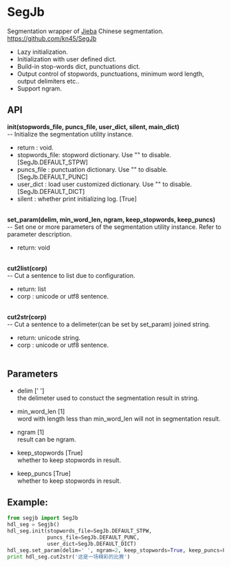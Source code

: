 # SegJb
Segmentation wrapper of [Jieba](https://github.com/fxsjy/jieba) Chinese segmentation.  
https://github.com/kn45/SegJb

- Lazy initialization.  
- Initialization with user defined dict.  
- Build-in stop-words dict, punctuations dict.  
- Output control of stopwords, punctuations, minimum word length, output delimiters etc..  
- Support ngram.  

## API

**init(stopwords_file, puncs_file, user_dict, silent, main_dict)**  
-- Initialize the segmentation utility instance.  
- return        : void.  
- stopwords_file: stopword dictionary. Use "" to disable. [SegJb.DEFAULT_STPW]  
- puncs_file    : punctuation dictionary. Use "" to disable. [SegJb.DEFAULT_PUNC]  
- user_dict     : load user customized dictionary. Use "" to disable. [SegJb.DEFAULT_DICT]  
- silent        : whether print initializing log. [True]  
  ​

**set_param(delim, min_word_len, ngram, keep_stopwords, keep_puncs)**  
-- Set one or more parameters of the segmentation utility instance. Refer to parameter description.  
- return: void  
  ​

**cut2list(corp)**  
-- Cut a sentence to list due to configuration.  
- return: list<unicode word>  
- corp  : unicode or utf8 sentence.  
  ​

**cut2str(corp)**  
-- Cut a sentence to a delimeter(can be set by set_param) joined string.  
- return: unicode string.  
- corp  : unicode or utf8 sentence.  
  ​

## Parameters

- delim [' ']  
  the delimeter used to constuct the segmentation result in string.  

- min_word_len [1]  
  word with length less than min_word_len will not in segmentation result.  

- ngram [1]  
  result can be ngram.  

- keep_stopwords [True]  
  whether to keep stopwords in result.  

- keep_puncs [True]  
  whether to keep stopwords in result.  


## Example:

```python
from segjb import SegJb
hdl_seg = Segjb()
hdl_seg.init(stopwords_file=SegJb.DEFAULT_STPW,
             puncs_file=SegJb.DEFAULT_PUNC,
             user_dict=SegJb.DEFAULT_DICT)
hdl_seg.set_param(delim=' ', ngram=2, keep_stopwords=True, keep_puncs=False)
print hdl_seg.cut2str('这是一场精彩的比赛')
```
